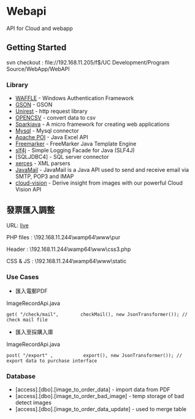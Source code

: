 # Webapi
API for Cloud and webapp

## Getting Started
svn checkout : file://192.168.11.205/f$/UC Development/Program Source/WebApp/WebAPI

### Library
* [WAFFLE](https://github.com/Waffle/waffle) - Windows Authentication Framework
* [GSON](https://github.com/google/gson) - GSON
* [Unirest](http://unirest.io/) - http request library
* [OPENCSV](http://opencsv.sourceforge.net/) - convert data to csv
* [Sparkjava](http://sparkjava.com/) - A micro framework for creating web applications
* [Mysql](https://dev.mysql.com/downloads/connector/j/5.1.html) - Mysql connector
* [Apache POI](https://poi.apache.org/) - Java Excel API
* [Freemarker](https://freemarker.apache.org/index.html) - FreeMarker Java Template Engine
* [slf4j](https://www.slf4j.org/legacy.html) - Simple Logging Facade for Java (SLF4J)
* [SQLJDBC4] - SQL server connector
* [xerces](http://xerces.apache.org/) - XML parsers
* [JavaMail](https://mvnrepository.com/artifact/javax.mail/mail/1.4) - JavaMail is a Java API used to send and receive email via SMTP, POP3 and IMAP
* [cloud-vision](https://cloud.google.com/vision/) - Derive insight from images with our powerful Cloud Vision API

## 發票匯入調整

URL: [live](http://192.168.11.244:8080/pur/)

PHP files : \\192.168.11.244\wamp64\www\pur

Header : \\192.168.11.244\wamp64\www\css3.php

CSS & JS : \\192.168.11.244\wamp64\www\static

### Use Cases

* 匯入電郵PDF 

ImageRecordApi.java

```
get( "/check/mail",        checkMail(), new JsonTransformer()); // check mail file
```

* 匯入至採購入庫

ImageRecordApi.java

```
post( "/export" ,           export(), new JsonTransformer()); // export data to purchase interface
```

### Database

* [access].[dbo].[image_to_order_data] - import data from PDF
* [access].[dbo].[image_to_order_bad_image] - temp storage of bad detect images
* [access].[dbo].[image_to_order_data_update] - used to merge table

